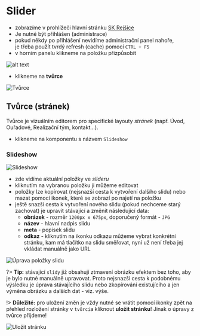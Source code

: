# Slider

- zobrazíme v prohlížeči hlavní stránku [SK Rejšice](www.skrejsice.cz)
- Je nutné být přihlášen (administrace)
- pokud někdy po přihlášení nevidíme administrační panel nahoře,<br> je třeba použít tvrdý refresh (cache) pomocí `CTRL + F5`
- v horním panelu klikneme na položku přizpůsobit

![alt text](https://i.imgur.com/RQRzlNp.png "Přizpůsobit")

- klikneme na **tvůrce**

![Tvůrce](https://i.imgur.com/XwCDU8J.png "Tvůrce")

## Tvůrce (stránek)
Tvůrce je vizuálním editorem pro specifické layouty *stránek* (např. Úvod, Ouřadové, Realizační tým, kontakt...).

- klikneme na komponentu s názvem `Slideshow`

### Slideshow

![Slideshow](https://i.imgur.com/UeEOTAA.png "Slideshow")

- zde vidíme aktuální položky ve *slideru*
- kliknutím na vybranou položku ji můžeme editovat
- položky lze kopírovat (nejsnazší cesta k vytvoření dalšího slidu) nebo mazat pomocí ikonek, které se zobrazí po najetí na položku
- ještě snazší cesta k vytvoření nového slidu (pokud nechceme starý zachovat) je upravit stávající a změnit následující data:
    - **obrázek** - rozměr `1200px x 675px`, doporučený formát - `JPG`
    - **název** - hlavní nadpis slidu
    - **meta** - popisek slidu
    - **odkaz** - kliknutím na ikonku odkazu můžeme vybrat konkrétní stránku, kam má tlačítko na slidu směřovat, nyní už není třeba jej vkládat manuálně jako URL

![Úprava položky slidu](https://i.imgur.com/npxd27b.png "Úprava položky slidu")

?> **Tip:** stávající `slidy` již obsahují ztmavení obrázku efektem bez toho, aby je bylo nutné manuálně upravovat. Proto nejsnazší cesta k podobnému výsledku je úprava stávajícího slidu nebo zkopírování existujícího a jen výměna obrázku a dalších dat - viz. výše.

!> **Důležité:** pro uložení změn je vždy nutné se vrátit pomocí ikonky zpět na přehled rozložení stránky v `tvůrci`a kliknout **uložit stránku**! Jinak o úpravy z tvůrce přijdeme!

![Uložit stránku](https://i.imgur.com/87hzIZd.png "Uložit stránku")

